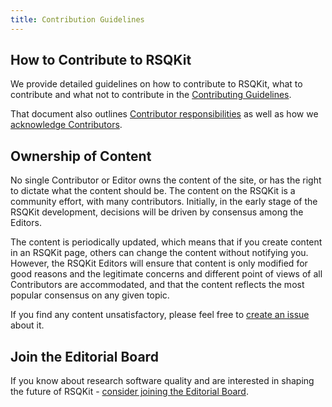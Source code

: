 ```yaml
---
title: Contribution Guidelines
---
```


## How to Contribute to RSQKit

We provide detailed guidelines on how to contribute to RSQKit, what to contribute and what not to contribute in 
the [Contributing Guidelines](https://github.com/EVERSE-ResearchSoftware/RSQKit/blob/main/CONTRIBUTING.md).

That document also outlines [Contributor responsibilities](https://github.com/EVERSE-ResearchSoftware/RSQKit/blob/main/CONTRIBUTING.md#acknowledgement-of-contributions) as well as how we [acknowledge Contributors]().

## Ownership of Content

No single Contributor or Editor owns the content of the site, or has the right to dictate what the content should be. 
The content on the RSQKit is a community effort, with many contributors. 
Initially, in the early stage of the RSQKit development, decisions will be driven by consensus among the Editors.

The content is periodically updated, which means that if you create content in an RSQKit page, others can change the content without notifying you. 
However, the RSQKit Editors will ensure that content is only modified for good reasons and the legitimate concerns and different 
point of views of all Contributors are accommodated, and that the content reflects the most popular consensus on any given topic.

If you find any content unsatisfactory, please feel free to [create an issue](https://github.com/EVERSE-ResearchSoftware/RSQKit/issues/new) about it.

## Join the Editorial Board

If you know about research software quality and are interested in shaping the future of RSQKit - [consider joining the Editorial Board](editorial_board).
